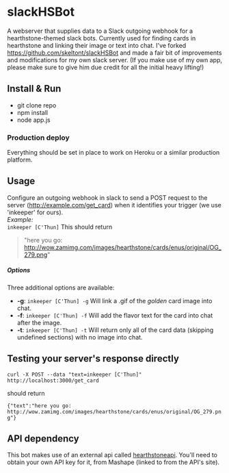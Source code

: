 # slackHSBot
A webserver that supplies data to a Slack outgoing webhook for a hearthstone-themed slack bots.
Currently used for finding cards in hearthstone and linking their image or text into chat. 
I've forked https://github.com/skeltont/slackHSBot and made a fair bit of improvements and modifications for my own slack server.
(If you make use of my own app, please make sure to give him due credit for all the initial heavy lifting!)

## Install & Run
- git clone repo
- npm install
- node app.js

### Production deploy
Everything should be set in place to work on Heroku or a similar production platform.

## Usage
Configure an outgoing webhook in slack to send a POST request to the server (http://example.com/get_card) when it identifies your trigger (we use 'inkeeper' for ours).
<br /> *Example:* <br />
``` inkeeper [C'Thun] ```
This should return 
>"here you go: http://wow.zamimg.com/images/hearthstone/cards/enus/original/OG_279.png"

##### Options
Three additional options are available:
- **-g**: ```inkeeper [C'Thun] -g``` Will link a .gif of the *golden* card image into chat. 
- **-f**: ```inkeeper [C'Thun] -f``` Will add the flavor text for the card into chat after the image. 
- **-t**: ```inkeeper [C'Thun] -t``` Will return only all of the card data (skipping undefined sections) with no image into chat. 

## Testing your server's response directly
```curl -X POST --data "text=inkeeper [C'Thun]" http://localhost:3000/get_card```

should return

```{"text":"here you go: http://wow.zamimg.com/images/hearthstone/cards/enus/original/OG_279.png"}```

## API dependency
This bot makes use of an external api called [hearthstoneapi](http://hearthstoneapi.com/). You'll need to obtain your own API key for it, from Mashape (linked to from the API's site).